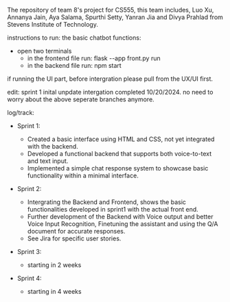 The repository of team 8's project for CS555, this team includes, Luo Xu, Annanya Jain, Aya Salama, Spurthi Setty, Yanran Jia and Divya Prahlad from Stevens Institute of Technology.


instructions to run:
the basic chatbot functions:
  - open two terminals
    - in the frontend file run: flask --app front.py run
    - in the backend file run: npm start
      
if running the UI part, before intergration please pull from the UX/UI first.

edit: sprint 1 inital unpdate intergation completed 10/20/2024. no need to worry about the above seperate branches anymore.

log/track:

- Sprint 1:
  - Created a basic interface using HTML and CSS, not yet integrated with the backend.
  - Developed a functional backend that supports both voice-to-text and text input.
  - Implemented a simple chat response system to showcase basic functionality within a minimal interface.

- Sprint 2:
  - Intergrating the Backend and Frontend, shows the basic functionalities developed in sprint1 with the actual front end.
  - Further development of the Backend with Voice output and better Voice Input Recognition, Finetuning the assistant and using the Q/A document for accurate responses.
  - See Jira for specific user stories.
    
- Sprint 3:
  - starting in 2 weeks
    
- Sprint 4:
  - starting in 4 weeks
  

